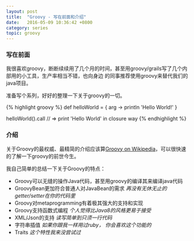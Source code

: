 ```yaml
---
layout: post
title:  "Groovy - 写在前面和介绍"
date:   2016-05-09 10:36:42 +0800
category: series
topic: groovy
---
```

### 写在前面

我很喜欢groovy，断断续续用了几个月的时间，甚至用groovy/grails写了几个内部用的小工具，生产率相当不错，也向身边
的同事推荐使用groovy来替代我们的java项目。

准备写个系列，好好的整理一下关于groovy的一切。

{% highlight groovy %}
def helloWorld = { arg ->
  println 'Hello World!'
}

helloWorld().call
// => print 'Hello World' in closure way
{% endhighlight %}

### 介绍

关于Groovy的最权威、最精简的介绍应该算[Groovy on Wikipedia]，可以很快速的了解一下groovy的前世今生。

我自己简单的总结一下关于Groovy的特点：

* Groovy可以无缝的操作Java代码，甚至用groovy的编译其来编译java代码
* GroovyBean更加符合普通人对JavaBean的需求 _再没有无休无止的getter/setter在你的代码里_
* Groovy对metaprogramming有着极其强大的支持和实现
* Groovy支持函数式编程 _个人觉得比Java8的风格更易于接受_
* XML/Json的支持 _读写简单到只须一行代码_
* 字符串插值 _如果你跟我一样用过ruby， 你会喜欢这个功能的_
* Traits _这个特性我来没尝试过_

[Groovy on Wikipedia]: https://en.wikipedia.org/wiki/Groovy_(programming_language)